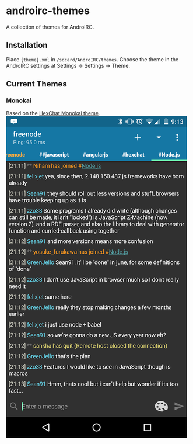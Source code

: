 # androirc-themes
A collection of themes for AndroIRC.


## Installation
Place ```{theme}.xml``` in ```/sdcard/AndroIRC/themes```.
Choose the theme in the AndroIRC settings at Settings -> Settings -> Theme.

## Current Themes

### Monokai
Based on the [HexChat Monokai theme](https://hexchat.github.io/themes.html).
![Monokai screenshot](/Monokai/Monokai_screenshot.png?raw=true "Monokai screenshot")
